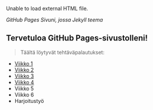 <object type="text/html" data="matomo.html">
  <p>Unable to load external HTML file.</p>
</object>

*GitHub Pages Sivuni, jossa Jekyll teema*

## Tervetuloa GitHub Pages-sivustolleni!

> Täältä löytyvät tehtäväpalautukset:

- [Viikko 1](viikko1.md)
- [Viikko 2](viikko2.md)
- [Viikko 3](Vko3)
- [Viikko 4](Vko4)
- Viikko 5
- Viikko 6
- Harjoitustyö
